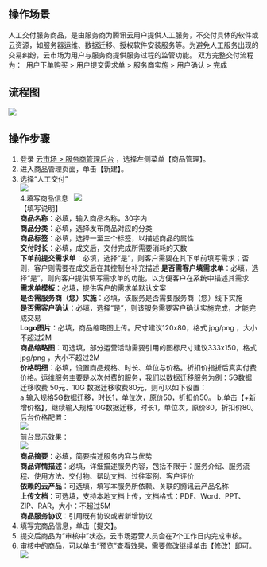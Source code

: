 ## 操作场景
人工交付服务商品，是由服务商为腾讯云用户提供人工服务，不交付具体的软件或云资源，如服务器运维、数据迁移、授权软件安装服务等。为避免人工服务出现的交易纠纷，云市场为用户与服务商提供服务过程的监管功能。
双方完整交付流程为：  用户下单购买 > 用户提交需求单 > 服务商实施 > 用户确认 > 完成
  

## 流程图  
 ![](https://mc.qcloudimg.com/static/img/9726e80a0ec5d0ec714a454ef3ff66e6/image.png)  
 
## 操作步骤  
1. 登录 [云市场 > 服务商管理后台](https://console.cloud.tencent.com/serviceprovider/products) ，选择左侧菜单【商品管理】。 
2. 进入商品管理页面，单击【新建】。
3. 选择“人工交付”  
![](https://main.qcloudimg.com/raw/b25ebeaf5829c8e13c3a0cfc44270e31.png)  
4.填写商品信息  
![](https://main.qcloudimg.com/raw/9579169dc2d67a7ca187d7758ad85a4e.png)  
【填写说明】   
**商品名称**：必填，输入商品名称，30字内   
**商品分类**：必填，选择发布商品对应的分类   
**商品标签**：必填，选择一至三个标签，以描述商品的属性   
**交付时长**：必填，成交后，交付完成所需要消耗的天数         
**下单前提交需求单**：必填，选择“是”，则客户需要在其下单前填写需求；否则，客户则需要在成交后在其控制台补充描述 
**是否需客户填需求单**：必填，选择“是”，则向客户提供填写需求单的功能，以方便客户在系统中描述其需求   
**需求单模板**：必填，提供客户的需求单默认文案    
**是否需服务商（您）实施**：必填，该服务是否需要服务商（您）线下实施   
**是否需客户确认**：必填，选择“是”，则该服务需要客户确认实施完成，才能完成交易   
**Logo图片**：必填，商品缩略图上传。尺寸建议120x80，格式 jpg/png ，大小不超过2M   
**商品缩略图**：可选填，部分运营活动需要引用的图标尺寸建议333x150，格式 jpg/png ，大小不超过2M    
**价格明细**：必填，设置商品规格、时长、单位与价格。折扣价指折后真实付费价格。运维服务主要是以次付费的服务，我们以数据迁移服务为例：5G数据迁移收费  50元、10G 数据迁移收费80元，则可以如下设置：  
a.输入规格5G数据迁移，时长1，单位次，原价50，折扣价50。
b.单击【+新增价格】，继续输入规格10G数据迁移，时长1，单位次，原价80，折扣价80。   
后台价格配置：   
![](https://main.qcloudimg.com/raw/b1cb74733ad8b41b8e1d311a5564b969.png)  
前台显示效果：   
![](https://main.qcloudimg.com/raw/5b1461fbc834beca99143554126c01d8.png)  
**商品摘要**：必填，简要描述服务内容与优势   
**商品详情描述**：必填，详细描述服务内容，包括不限于：服务介绍、服务流程、使用方法、交付物、帮助文档、过往案例、客户评价   
**依赖的云产品**：可选填，填写本服务所依赖、关联的腾讯云产品名称   
**上传文档**：可选填，支持本地文档上传，文档格式：PDF、Word、PPT、ZIP、RAR，大小：不超过5M   
**商品服务协议**：引用既有协议或者新增协议   
5. 填写完商品信息，单击【提交】。 
6. 提交后商品为“审核中”状态，云市场运营人员会在7个工作日内完成审核。   
7. 审核中的商品，可以单击“预览”查看效果，需要修改继续单击【修改】即可。   
![](https://main.qcloudimg.com/raw/e0cb17d61ea7ca2a38f33fbb01a2f4ef.png)   
  

